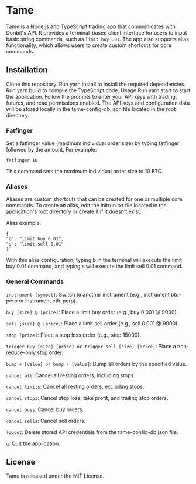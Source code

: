# Tame

Tame is a Node.js and TypeScript trading app that communicates with Deribit's API. It provides a terminal-based client interface for users to input basic string commands, such as `limit buy .01`. The app also supports alias functionality, which allows users to create custom shortcuts for core commands.

## Installation

Clone this repository.
Run yarn install to install the required dependencies.
Run yarn build to compile the TypeScript code.
Usage
Run yarn start to start the application. Follow the prompts to enter your API keys with trading, futures, and read permissions enabled. The API keys and configuration data will be stored locally in the tame-config-db.json file located in the root directory.

### Fatfinger

Set a fatfinger value (maximum individual order size) by typing fatfinger followed by the amount. For example:

`fatfinger 10`

This command sets the maximum individual order size to 10 BTC.

### Aliases

Aliases are custom shortcuts that can be created for one or multiple core commands. To create an alias, edit the initrun.txt file located in the application's root directory or create it if it doesn't exist.

Alias example:

```
{
"b": "limit buy 0.01",
"s": "limit sell 0.01"
}`
```

With this alias configuration, typing b in the terminal will execute the limit buy 0.01 command, and typing s will execute the limit sell 0.01 command.

### General Commands

`instrument [symbol]`: Switch to another instrument (e.g., instrument btc-perp or instrument eth-perp).

`buy [size] @ [price]`: Place a limit buy order (e.g., buy 0.001 @ 9000).

`sell [size] @ [price]`: Place a limit sell order (e.g., sell 0.001 @ 9000).

`stop [price]`: Place a stop loss order (e.g., stop 15000).

`trigger buy [size] [price] or trigger sell [size] [price]`: Place a non-reduce-only stop order.

`bump + [value] or bump - [value]`: Bump all orders by the specified value.

`cancel all`: Cancel all resting orders, including stops.

`cancel limits`: Cancel all resting orders, excluding stops.

`cancel stops`: Cancel stop loss, take profit, and trailing stop orders.

`cancel buys`: Cancel buy orders.

`cancel sells`: Cancel sell orders.

`logout`: Delete stored API credentials from the tame-config-db.json file.

`q`: Quit the application.

## License

Tame is released under the MIT License.
